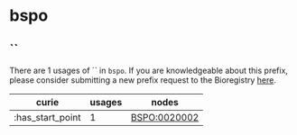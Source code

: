 # bspo

## ``

There are 1 usages of `` in `bspo`.
If you are knowledgeable about this prefix, please consider submitting a new prefix
request to the Bioregistry [here](https://github.com/biopragmatics/bioregistry/issues/new?assignees=cthoyt&labels=New%2CPrefix&template=new-prefix.yml&title=%5BResource%5D%3A%20).

| curie            |   usages | nodes                                                       |
|------------------|----------|-------------------------------------------------------------|
| :has_start_point |        1 | [BSPO:0020002](http://purl.obolibrary.org/obo/BSPO_0020002) |

